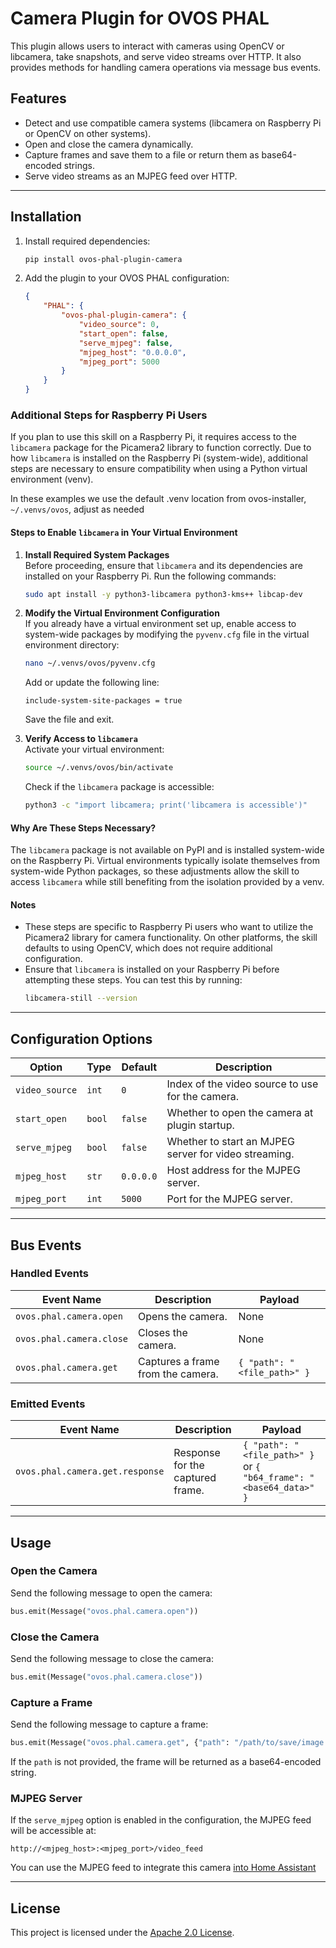 # Camera Plugin for OVOS PHAL

This plugin allows users to interact with cameras using OpenCV or libcamera, take snapshots, and serve video streams over HTTP. It also provides methods for handling camera operations via message bus events.

## Features

- Detect and use compatible camera systems (libcamera on Raspberry Pi or OpenCV on other systems).
- Open and close the camera dynamically.
- Capture frames and save them to a file or return them as base64-encoded strings.
- Serve video streams as an MJPEG feed over HTTP.

---

## Installation

1. Install required dependencies:

   ```bash
   pip install ovos-phal-plugin-camera
   ```

2. Add the plugin to your OVOS PHAL configuration:

   ```json
   {
       "PHAL": {
           "ovos-phal-plugin-camera": {
               "video_source": 0,
               "start_open": false,
               "serve_mjpeg": false,
               "mjpeg_host": "0.0.0.0",
               "mjpeg_port": 5000
           }
       }
   }
   ```

### Additional Steps for Raspberry Pi Users

If you plan to use this skill on a Raspberry Pi, it requires access to the `libcamera` package for the Picamera2 library to function correctly. Due to how `libcamera` is installed on the Raspberry Pi (system-wide), additional steps are necessary to ensure compatibility when using a Python virtual environment (venv).

In these examples we use the default .venv location from ovos-installer, `~/.venvs/ovos`, adjust as needed

#### **Steps to Enable `libcamera` in Your Virtual Environment**

1. **Install Required System Packages**  
   Before proceeding, ensure that `libcamera` and its dependencies are installed on your Raspberry Pi. Run the following commands:  
   ```bash
   sudo apt install -y python3-libcamera python3-kms++ libcap-dev
   ```

2. **Modify the Virtual Environment Configuration**  
   If you already have a virtual environment set up, enable access to system-wide packages by modifying the `pyvenv.cfg` file in the virtual environment directory:  
   ```bash
   nano ~/.venvs/ovos/pyvenv.cfg
   ```

   Add or update the following line:  
   ```plaintext
   include-system-site-packages = true
   ```

   Save the file and exit.

3. **Verify Access to `libcamera`**  
   Activate your virtual environment:  
   ```bash
   source ~/.venvs/ovos/bin/activate
   ```

   Check if the `libcamera` package is accessible:  
   ```bash
   python3 -c "import libcamera; print('libcamera is accessible')"
   ```

#### **Why Are These Steps Necessary?**
The `libcamera` package is not available on PyPI and is installed system-wide on the Raspberry Pi. Virtual environments typically isolate themselves from system-wide Python packages, so these adjustments allow the skill to access `libcamera` while still benefiting from the isolation provided by a venv.

#### **Notes**
- These steps are specific to Raspberry Pi users who want to utilize the Picamera2 library for camera functionality. On other platforms, the skill defaults to using OpenCV, which does not require additional configuration.
- Ensure that `libcamera` is installed on your Raspberry Pi before attempting these steps. You can test this by running:  
  ```bash
  libcamera-still --version
  ```
  
---

## Configuration Options

| Option         | Type   | Default   | Description                                           |
| -------------- | ------ | --------- | ----------------------------------------------------- |
| `video_source` | `int`  | `0`       | Index of the video source to use for the camera.      |
| `start_open`   | `bool` | `false`   | Whether to open the camera at plugin startup.         |
| `serve_mjpeg`  | `bool` | `false`   | Whether to start an MJPEG server for video streaming. |
| `mjpeg_host`   | `str`  | `0.0.0.0` | Host address for the MJPEG server.                    |
| `mjpeg_port`   | `int`  | `5000`    | Port for the MJPEG server.                            |

---

## Bus Events

### Handled Events

| Event Name               | Description                       | Payload                     |
| ------------------------ | --------------------------------- | --------------------------- |
| `ovos.phal.camera.open`  | Opens the camera.                 | None                        |
| `ovos.phal.camera.close` | Closes the camera.                | None                        |
| `ovos.phal.camera.get`   | Captures a frame from the camera. | `{ "path": "<file_path>" }` |

### Emitted Events

| Event Name                      | Description                      | Payload                                                           |
| ------------------------------- | -------------------------------- | ----------------------------------------------------------------- |
| `ovos.phal.camera.get.response` | Response for the captured frame. | `{ "path": "<file_path>" }` or `{ "b64_frame": "<base64_data>" }` |

---

## Usage

### Open the Camera

Send the following message to open the camera:

```python
bus.emit(Message("ovos.phal.camera.open"))
```

### Close the Camera

Send the following message to close the camera:

```python
bus.emit(Message("ovos.phal.camera.close"))
```

### Capture a Frame

Send the following message to capture a frame:

```python
bus.emit(Message("ovos.phal.camera.get", {"path": "/path/to/save/image.jpg"}))
```

If the `path` is not provided, the frame will be returned as a base64-encoded string.

### MJPEG Server

If the `serve_mjpeg` option is enabled in the configuration, the MJPEG feed will be accessible at:

```
http://<mjpeg_host>:<mjpeg_port>/video_feed
```

You can use the MJPEG feed to integrate this camera [into Home Assistant](https://www.home-assistant.io/integrations/mjpeg/)


---

## License

This project is licensed under the [Apache 2.0 License](LICENSE).

